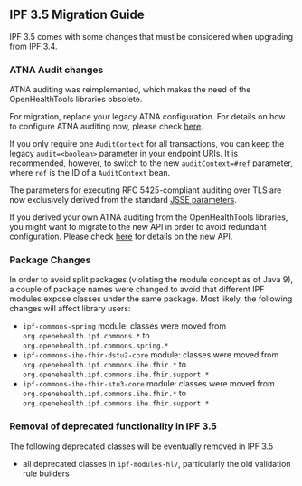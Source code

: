 ## IPF 3.5 Migration Guide

IPF 3.5 comes with some changes that must be considered when upgrading from IPF 3.4.


### ATNA Audit changes

ATNA auditing was reimplemented, which makes the need of the OpenHealthTools libraries obsolete.

For migration, replace your legacy ATNA configuration. For details on how to configure ATNA auditing now, 
please check [here](../ipf-platform-camel-ihe/atna.html).

If you only require one `AuditContext` for all transactions, you can keep the legacy `audit=<boolean>`
parameter in your endpoint URIs. It is recommended, however, to switch to the new `auditContext=#ref`
parameter, where `ref` is the ID of a `AuditContext` bean.

The parameters for executing RFC 5425-compliant auditing over TLS are now exclusively derived from
the standard [JSSE parameters](https://docs.oracle.com/javase/8/docs/technotes/guides/security/jsse/JSSERefGuide.html#InstallationAndCustomization).

If you derived your own ATNA auditing from the OpenHealthTools libraries, you might want to migrate to the new API
in order to avoid redundant configuration. Please check [here](../ipf-commons-audit/index.html) for details on
the new API.

### Package Changes

In order to avoid split packages (violating the module concept as of Java 9), a couple of package names
were changed to avoid that different IPF modules expose classes under the same package. Most likely,
the following changes will affect library users:

* `ipf-commons-spring` module: classes were moved from `org.openehealth.ipf.commons.*` to `org.openehealth.ipf.commons.spring.*`
* `ipf-commons-ihe-fhir-dstu2-core` module: classes were moved from `org.openehealth.ipf.commons.ihe.fhir.*` to `org.openehealth.ipf.commons.ihe.fhir.support.*`
* `ipf-commons-ihe-fhir-stu3-core` module: classes were moved from `org.openehealth.ipf.commons.ihe.fhir.*` to `org.openehealth.ipf.commons.ihe.fhir.support.*`


### Removal of deprecated functionality in IPF 3.5

The following deprecated classes will be eventually removed in IPF 3.5

* all deprecated classes in `ipf-modules-hl7`, particularly the old validation rule builders